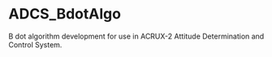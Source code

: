 # ADCS_BdotAlgo

B dot algorithm development for use in ACRUX-2 Attitude Determination and Control System.
